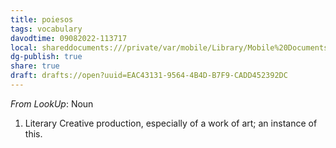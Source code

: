 ```yaml
---
title: poiesos
tags: vocabulary
davodtime: 09082022-113717
local: shareddocuments:///private/var/mobile/Library/Mobile%20Documents/iCloud~md~obsidian/Documents/OBSHIDDIAN/drafts/EAC43131-9564-4B4D-B7F9-CADD452392DC.md
dg-publish: true
share: true
draft: drafts://open?uuid=EAC43131-9564-4B4D-B7F9-CADD452392DC
---
```



*From LookUp*:
Noun
1.	Literary Creative production, especially of a work of art; an instance of this.